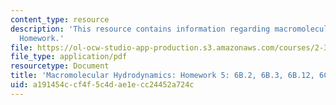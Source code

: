 ```yaml
---
content_type: resource
description: 'This resource contains information regarding macromolecular hydrodynamics:
  Homework.'
file: https://ol-ocw-studio-app-production.s3.amazonaws.com/courses/2-341j-macromolecular-hydrodynamics-spring-2016/a191454ccf4f5c4dae1ecc24452a724c_MIT2_341JS16_Hw5_Soln.pdf
file_type: application/pdf
resourcetype: Document
title: 'Macromolecular Hydrodynamics: Homework 5: 6B.2, 6B.3, 6B.12, 6C.1'
uid: a191454c-cf4f-5c4d-ae1e-cc24452a724c
---
```


